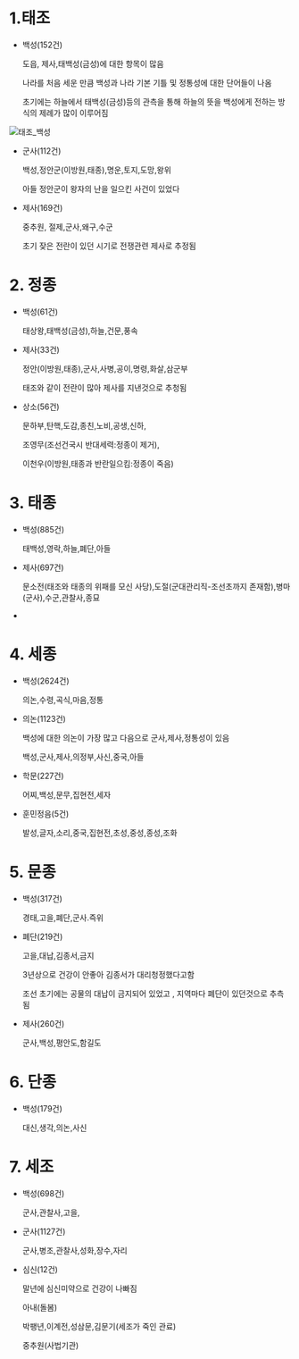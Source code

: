 # 1.태조

- 백성(152건)

  도읍, 제사,태백성(금성)에 대한 항목이 많음

  나라를 처음 세운 만큼 백성과 나라 기본 기틀 및 정통성에 대한 단어들이 나옴

  초기에는 하늘에서 태백성(금성)등의 관측을 통해 하늘의 뜻을 백성에게 전하는 방식의 제례가 많이 이루어짐

![태조_백성](https://user-images.githubusercontent.com/70261906/98579618-40436f00-2302-11eb-92c7-0bbcbbcb8c48.png)

- 군사(112건)

  백성,정안군(이방원,태종),명운,토지,도망,왕위

  아들 정안군이 왕자의 난을 일으킨 사건이 있었다

- 제사(169건)

  중추원, 절제,군사,왜구,수군

  초기 잦은 전란이 있던 시기로 전쟁관련 제사로 추정됨

# 2. 정종

- 백성(61건)

  태상왕,태백성(금성),하늘,건문,풍속

- 제사(33건)

  정안(이방원,태종),군사,사병,공이,명령,화살,삼군부

  태조와 같이 전란이 많아 제사를 지낸것으로 추청됨

- 상소(56건)

  문하부,탄핵,도감,종친,노비,공생,신하,

  조영무(조선건국시 반대세력:정종이 제거),

  이천우(이방원,태종과 반란일으킴:정종이 죽음)

# 3. 태종

- 백성(885건)

  태백성,영락,하늘,폐단,아들

- 제사(697건)

  문소전(태조와 태종의 위패를 모신 사당),도절(군대관리직-조선초까지 존재함),병마(군사),수군,관찰사,종묘
  
- 

# 4. 세종

- 백성(2624건)

  의논,수령,곡식,마음,정통

- 의논(1123건)

  백성에 대한 의논이 가장 많고 다음으로 군사,제사,정통성이 있음

  백성,군사,제사,의정부,사신,중국,아들

- 학문(227건)

  어찌,백성,문무,집현전,세자

- 훈민정음(5건)

  발성,글자,소리,중국,집현전,초성,중성,종성,조화



# 5. 문종

- 백성(317건)

  경태,고을,폐단,군사.즉위

- 폐단(219건)

  고을,대납,김종서,금지

  3년상으로 건강이 안좋아 김종서가 대리청정했다고함

  조선 초기에는 공물의 대납이 금지되어 있었고 , 지역마다 폐단이 있던것으로 추측됨

- 제사(260건)

  군사,백성,평안도,함길도

# 6. 단종

- 백성(179건)

  대신,생각,의논,사신

# 7. 세조

- 백성(698건)

  군사,관찰사,고을,

- 군사(1127건)

  군사,병조,관찰사,성화,장수,자리

- 심신(12건)

  말년에 심신미약으로 건강이 나빠짐

  아내(돌봄)

  박팽년,이계전,성삼문,김문기(세조가 죽인 관료)
  
  중추원(사법기관)
